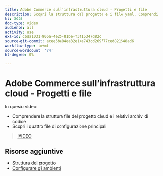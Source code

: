 ```yaml
---
title: Adobe Commerce sull’infrastruttura cloud - Progetti e file
description: Scopri la struttura del progetto e i file yaml. Comprendi la struttura dei file del progetto Cloud e tutti gli archivi necessari.
kt: 5658
doc-type: video
audience: all
activity: use
exl-id: cbda1031-906a-4e25-81be-f3f15347d82c
source-git-commit: acee5ba84ea32e14a743cd269f77ced821548ad6
workflow-type: tm+mt
source-wordcount: '74'
ht-degree: 0%

---
```


# Adobe Commerce sull’infrastruttura cloud - Progetti e file

In questo video:

- Comprendere la struttura file del progetto cloud e i relativi archivi di codice
- Scopri i quattro file di configurazione principali

>[!VIDEO](https://video.tv.adobe.com/v/35694?quality=12&learn=on)

## Risorse aggiuntive

- [Struttura del progetto](https://devdocs.magento.com/cloud/project/project-start.html)
- [Configurare gli ambienti](https://devdocs.magento.com/cloud/env/environments.html)
